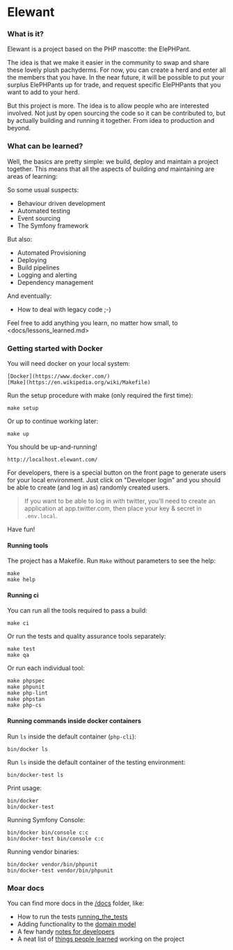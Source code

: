 # Elewant

### What is it?

Elewant is a project based on the PHP mascotte: the ElePHPant.

The idea is that we make it easier in the community to swap and share these lovely plush pachyderms.
For now, you can create a herd and enter all the members that you have. In the near future,
it will be possible to put your surplus ElePHPants up for trade, and request specific ElePHPants that
you want to add to your herd.

But this project is more. The idea is to allow people who are interested involved. Not just by open sourcing
the code so it can be contributed to, but by actually building and running it together. From idea to production
and beyond.

### What can be learned?

Well, the basics are pretty simple: we build, deploy and maintain a project together.
This means that all the aspects of building _and_ maintaining are areas of learning:

So some usual suspects:
- Behaviour driven development
- Automated testing
- Event sourcing
- The Symfony framework

But also:
- Automated Provisioning
- Deploying
- Build pipelines
- Logging and alerting
- Dependency management

And eventually:
- How to deal with legacy code ;-)

Feel free to add anything you learn, no matter how small, to <docs/lessons_learned.md>

### Getting started with Docker

You will need docker on your local system:

    [Docker](https://www.docker.com/)
    [Make](https://en.wikipedia.org/wiki/Makefile)

Run the setup procedure with make (only required the first time): 

    make setup

Or up to continue working later:

    make up

You should be up-and-running!

    http://localhost.elewant.com/

For developers, there is a special button on the front page to generate users for your local environment.
Just click on "Developer login" and you should be able to create (and log in as) randomly created users.

> If you want to be able to log in with twitter, you'll need to create an application at app.twitter.com,
then place your key & secret in `.env.local`.

Have fun!

#### Running tools

The project has a Makefile. Run `Make` without parameters to see the help:

    make
    make help

#### Running ci

You can run all the tools required to pass a build:

    make ci

Or run the tests and quality assurance tools separately:

    make test
    make qa

Or run each individual tool:

    make phpspec
    make phpunit
    make php-lint
    make phpstan
    make php-cs

#### Running commands inside docker containers

Run `ls` inside the default container (`php-cli`):

    bin/docker ls

Run `ls` inside the default container of the testing environment:

    bin/docker-test ls

Print usage:

    bin/docker
    bin/docker-test

Running Symfony Console:

    bin/docker bin/console c:c
    bin/docker-test bin/console c:c

Running vendor binaries:

    bin/docker vendor/bin/phpunit
    bin/docker-test vendor/bin/phpunit

### Moar docs

You can find more docs in the [/docs](/docs) folder, like:

- How to run the tests [running_the_tests](/docs/running_the_tests.md)
- Adding functionality to the [domain model](/docs/adding_functionality_to_the_model.md)
- A few handy [notes for developers](/docs/notes_for_developers.md)
- A neat list of [things people learned](/docs/lessons_learned.md) working on the project
